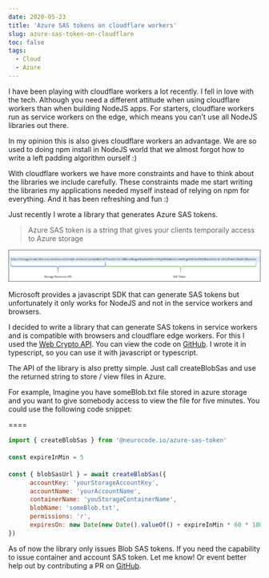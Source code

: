 ```yaml
---
date: 2020-05-23
title: 'Azure SAS tokens on cloudflare workers'
slug: azure-sas-token-on-cloudflare
toc: false
tags:
  - Cloud
  - Azure
---
```


I have been playing with cloudflare workers a lot recently. I fell in love with the tech. Although you need a different attitude when using cloudflare workers than when building NodeJS apps. For starters, cloudflare workers run as service workers on the edge, which means you can't use all NodeJS libraries out there.

In my opinion this is also gives cloudflare workers an advantage. We are so used to doing npm install in NodeJS world that we almost forgot how to write a left padding algorithm ourself :)

With cloudflare workers we have more constraints and have to think about the libraries we include carefully. These constraints made me start writing the libraries my applications needed myself instead of relying on npm for everything. And it has been refreshing and fun :)

Just recently I wrote a library that generates Azure SAS tokens. 

> Azure SAS token is a string that gives your clients temporaily access to Azure storage


![azure_sas_token](https://github.com/NeuroCode-io/azure-sas-token/raw/master/sas-storage-uri.png)


Microsoft provides a javascript SDK that can generate SAS tokens but unfortunately it only works for NodeJS and not in the service workers and browsers.

I decided to write a library that can generate SAS tokens in service workers and is compatible with browsers and cloudflare edge workers. For this I used the [Web Crypto API](https://developer.mozilla.org/en-US/docs/Web/API/Web_Crypto_API). You can view the code on [GitHub](https://github.com/neurocode-io/azure-sas-token/blob/master/src/index.ts). I wrote it in typescript, so you can use it with javascript or typescript.

The API of the library is also pretty simple. Just call createBlobSas and use the returned string to store / view files in Azure.


For example, Imagine you have someBlob.txt file stored in azure storage and you want to give somebody access to view the file for five minutes. You could use the following code snippet:

====

```javascript
import { createBlobSas } from '@neurocode.io/azure-sas-token'

const expireInMin = 5

const { blobSasUrl } = await createBlobSas({
      accountKey: 'yourStorageAccountKey',
      accountName: 'yourAccountName',
      containerName: 'youStorageContainerName',
      blobName: 'someBlob.txt',
      permissions: 'r',
      expiresOn: new Date(new Date().valueOf() + expireInMin * 60 * 1000)
})
```

As of now the library only issues Blob SAS tokens. If you need the capability to issue container and account SAS token. Let me know! Or event better help out by contributing a PR on [GitHub](https://github.com/neurocode-io/azure-sas-token).

